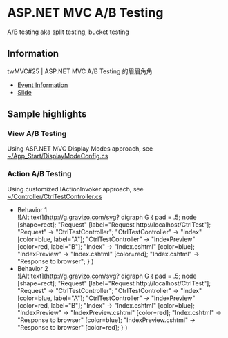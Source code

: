 ﻿# ASP.NET MVC A/B Testing

A/B testing aka split testing, bucket testing

## Information

twMVC#25 | ASP.NET MVC A/B Testing 的眉眉角角

- [Event Information](https://mvc.tw/event/2016/12/24)
- [Slide](https://docs.com/is-twMVC/2370/twmvc-25-asp-net-mvc-ab-testing)

## Sample highlights

### View A/B Testing

Using ASP.NET MVC Display Modes approach, see [~/App_Start/DisplayModeConfig.cs](twmvc25/App_Start/DisplayModeConfig.cs)

### Action A/B Testing

Using customized IActionInvoker approach, see [~/Controller/CtrlTestController.cs](twmvc25/Controllers/CtrlTestController.cs)

- Behavior 1  
  ![Alt text](http://g.gravizo.com/svg?
  digraph G {
  pad = .5;
  node [shape=rect];
  "Request" [label="Request http://localhost/CtrlTest"];
  "Request" -> "CtrlTestController";
  "CtrlTestController" -> "Index" [color=blue, label="A"];
  "CtrlTestController" -> "IndexPreview" [color=red, label="B"];
  "Index" -> "Index.cshtml" [color=blue];
  "IndexPreview" -> "Index.cshtml" [color=red];
  "Index.cshtml" -> "Response to browser";
  }
  )
- Behavior 2  
  ![Alt text](http://g.gravizo.com/svg?
  digraph G {
  pad = .5;
  node [shape=rect];
  "Request" [label="Request http://localhost/CtrlTest"];
  "Request" -> "CtrlTestController";
  "CtrlTestController" -> "Index" [color=blue, label="A"];
  "CtrlTestController" -> "IndexPreview" [color=red, label="B"];
  "Index" -> "Index.cshtml" [color=blue];
  "IndexPreview" -> "IndexPreview.cshtml" [color=red];
  "Index.cshtml" -> "Response to browser" [color=blue];
  "IndexPreview.cshtml" -> "Response to browser" [color=red];
  }
  )
